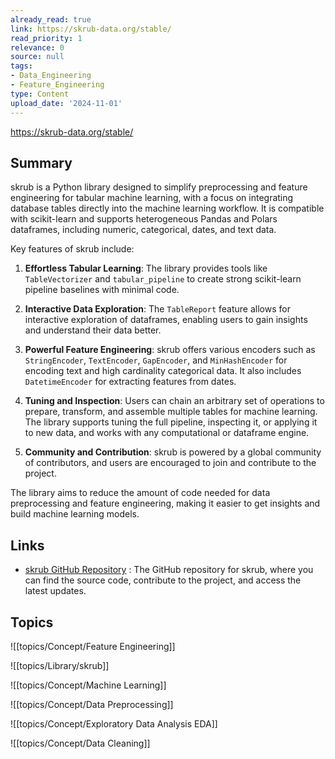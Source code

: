 ```yaml
---
already_read: true
link: https://skrub-data.org/stable/
read_priority: 1
relevance: 0
source: null
tags:
- Data_Engineering
- Feature_Engineering
type: Content
upload_date: '2024-11-01'
---
```


https://skrub-data.org/stable/
## Summary

skrub is a Python library designed to simplify preprocessing and feature engineering for tabular machine learning, with a focus on integrating database tables directly into the machine learning workflow. It is compatible with scikit-learn and supports heterogeneous Pandas and Polars dataframes, including numeric, categorical, dates, and text data.

Key features of skrub include:

1. **Effortless Tabular Learning**: The library provides tools like `TableVectorizer` and `tabular_pipeline` to create strong scikit-learn pipeline baselines with minimal code.

2. **Interactive Data Exploration**: The `TableReport` feature allows for interactive exploration of dataframes, enabling users to gain insights and understand their data better.

3. **Powerful Feature Engineering**: skrub offers various encoders such as `StringEncoder`, `TextEncoder`, `GapEncoder`, and `MinHashEncoder` for encoding text and high cardinality categorical data. It also includes `DatetimeEncoder` for extracting features from dates.

4. **Tuning and Inspection**: Users can chain an arbitrary set of operations to prepare, transform, and assemble multiple tables for machine learning. The library supports tuning the full pipeline, inspecting it, or applying it to new data, and works with any computational or dataframe engine.

5. **Community and Contribution**: skrub is powered by a global community of contributors, and users are encouraged to join and contribute to the project.

The library aims to reduce the amount of code needed for data preprocessing and feature engineering, making it easier to get insights and build machine learning models.
## Links

- [skrub GitHub Repository](https://github.com/skrub-data/skrub/) : The GitHub repository for skrub, where you can find the source code, contribute to the project, and access the latest updates.

## Topics

![[topics/Concept/Feature Engineering]]

![[topics/Library/skrub]]

![[topics/Concept/Machine Learning]]

![[topics/Concept/Data Preprocessing]]

![[topics/Concept/Exploratory Data Analysis EDA]]

![[topics/Concept/Data Cleaning]]